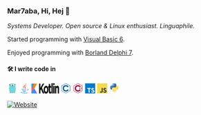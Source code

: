 ### Mar7aba, Hi, Hej 👋

*Systems Developer. Open source & Linux enthusiast. Linguaphile.*

Started programming with [Visual Basic 6](https://en.wikipedia.org/wiki/Visual_Basic).

Enjoyed programming with [Borland Delphi 7](https://winworldpc.com/product/delphi/70).


#### 🛠 I write code in
<img src="./go.svg" alt="alt text" width="24"
height="24">
<img src="./java.svg" alt="alt text" width="24" height="24">
<img src="./kotlin.svg" alt="alt text" width="64" height="24">
<img src="./c.svg" alt="alt text" width="24" height="24">
<img src="./cplusplus.svg" alt="alt text" width="24" height="24">
<img src="./ts.svg" alt="alt text" width="24" height="24">
<img src="./js.svg" alt="alt text" width="24" height="24">
<img src="./python.svg" alt="alt text" width="24" height="24">

[![Website](https://img.shields.io/badge/Website-latiif.se-blue?style=flat-square)](https://latiif.se)
